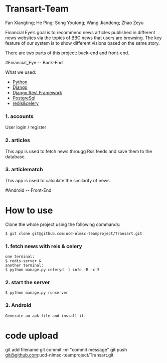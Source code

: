 # Transart-Team
Fan Xiangting; He Ping; Song Youtong; Wang Jiandong; Zhao Zeyu

Financial Eye’s goal is to recommend news articles published in different news websites via the topics of BBC news that users are browsing. The key feature of our system is to show different visions based on the same story. 

There are two parts of this project: back-end and front-end.

#Financial_Eye -- Back-End

What we used:
* [Python](https://www.python.org)
* [Django](https://www.djangoproject.com)
* [Django Rest Framework](http://www.django-rest-framework.org)
* [PostgreSql](https://www.postgresql.org)
* [redis&celery](http://www.celeryproject.org)

### 1. accounts
User login / register

### 2. articles
This app is used to fetch news througg Rss feeds and save them to the database.

### 3. articlematch
This app is used to calculate the similarity of news.

#Android -- Front-End

# How to use
Clone the whole project using the following commands:
    
    $ git clone git@github.com:ucd-nlmsc-teamproject/Transart.git

### 1. fetch news with reis & celery
    one terminal:
    $ redis-server &
    another terminal:
    $ python manage.py celeryd -l info -B -c 5

### 2. start the server
    $ python manage.py runserver

### 3. Android
    Generate an apk file and install it.

# code upload
git add filename
git commit -m "commit message"
git push git@github.com:ucd-nlmsc-teamproject/Transart.git
